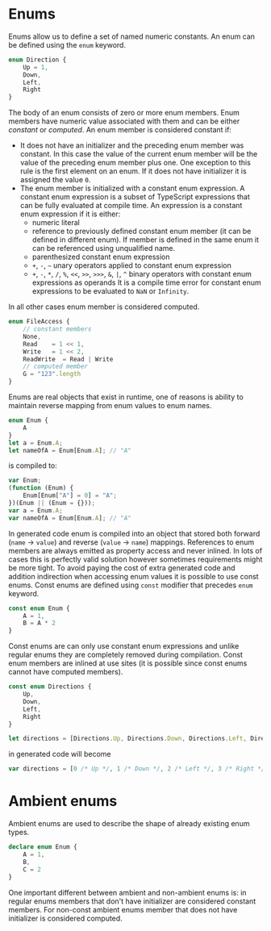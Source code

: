 # Enums

Enums allow us to define a set of named numeric constants.
An enum can be defined using the `enum` keyword.

```ts
enum Direction {
    Up = 1,
    Down,
    Left,
    Right
}
```

The body of an enum consists of zero or more enum members.
Enum members have numeric value associated with them and can be either *constant* or *computed*.
An enum member is considered constant if:

* It does not have an initializer and the preceding enum member was constant.
    In this case the value of the current enum member will be the value of the preceding enum member plus one.
    One exception to this rule is the first element on an enum.
    If it does not have initializer it is assigned the value `0`.
* The enum member is initialized with a constant enum expression.
    A constant enum expression is a subset of TypeScript expressions that can be fully evaluated at compile time.
    An expression is a constant enum expression if it is either:
    * numeric literal
    * reference to previously defined constant enum member (it can be defined in different enum).
        If member is defined in the same enum it can be referenced using unqualified name.
    * parenthesized constant enum expression
    * `+`, `-`, `~` unary operators applied to constant enum expression
    * `+`, `-`, `*`, `/`, `%`, `<<`, `>>`, `>>>`, `&`, `|`, `^` binary operators with constant enum expressions as operands
    It is a compile time error for constant enum expressions to be evaluated to `NaN` or `Infinity`.

In all other cases enum member is considered computed.

```ts
enum FileAccess {
    // constant members
    None,
    Read    = 1 << 1,
    Write   = 1 << 2,
    ReadWrite  = Read | Write
    // computed member
    G = "123".length
}
```

Enums are real objects that exist in runtime, one of reasons is ability to maintain reverse mapping from enum values to enum names.

```ts
enum Enum {
    A
}
let a = Enum.A;
let nameOfA = Enum[Enum.A]; // "A"
```

is compiled to:

```js
var Enum;
(function (Enum) {
    Enum[Enum["A"] = 0] = "A";
})(Enum || (Enum = {}));
var a = Enum.A;
var nameOfA = Enum[Enum.A]; // "A"
```

In generated code enum is compiled into an object that stored both forward (`name` -> `value`) and reverse (`value` -> `name`) mappings.
References to enum members are always emitted as property access and never inlined.
In lots of cases this is perfectly valid solution however sometimes requirements might be more tight.
To avoid paying the cost of extra generated code and addition indirection when accessing enum values it is possible to use const enums.
Const enums are defined using `const` modifier that precedes `enum` keyword.

```ts
const enum Enum {
    A = 1,
    B = A * 2
}
```

Const enums are can only use constant enum expressions and unlike regular enums they are completely removed during compilation.
Const enum members are inlined at use sites (it is possible since const enums cannot have computed members).

```ts
const enum Directions {
    Up,
    Down,
    Left,
    Right
}

let directions = [Directions.Up, Directions.Down, Directions.Left, Directions.Right]
```

in generated code will become

```js
var directions = [0 /* Up */, 1 /* Down */, 2 /* Left */, 3 /* Right */];
```

# Ambient enums

Ambient enums are used to describe the shape of already existing enum types.

```ts
declare enum Enum {
    A = 1,
    B,
    C = 2
}
```

One important different between ambient and non-ambient enums is: in regular enums members that don't have initializer are considered constant members.
For non-const ambient enums member that does not have initializer is considered computed.
